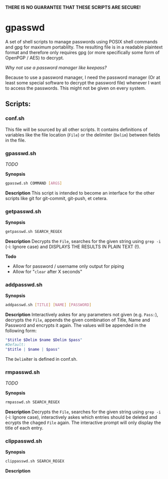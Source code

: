 **THERE IS NO GUARANTEE THAT THESE SCRIPTS ARE SECURE!**

# gpasswd

A set of shell scripts to manage passwords using POSIX shell commands and gpg for maximum portablilty. The resulting file is in a readable plaintext format and therefore only requires gpg (or more specifically some form of OpenPGP / AES) to decrypt.

*Why not use a password manager like keepass?*

Because to use a password manager, I need the password manager (Or at least some special software to decrypt the password file) whenever I want to access the passwords. This might not be given on every system.

## Scripts:

### conf.sh
This file will be sourced by all other scripts.
It contains definitions of variables like the file location (`File`) or the delimiter (`Delim`) between fields in the file.

### gpasswd.sh
*TODO*

**Synopsis**
```sh
gpasswd.sh COMMAND [ARGS]
```
**Description**
This script is intended to become an interface for the other scripts like git for git-commit, git-push, et cetera.

### getpasswd.sh

**Synopsis**
```sh
getpasswd.sh SEARCH_REGEX
```
**Description**
Decrypts the `File`, searches for the given string using `grep -i` (-i: Ignore case) and DISPLAYS THE RESULTS IN PLAIN TEXT (!).

**Todo**
- Allow for password / username only output for piping
- Allow for "`clear` after X seconds"

### addpasswd.sh

**Synopsis**
```sh
addpasswd.sh [TITLE] [NAME] [PASSWORD]
```

**Description**
Interactively askes for any parameters not given (e.g. `Pass:`), decrypts the `File`, appends the given combination of Title, Name and Password and encrypts it again.
The values will be appended in the following form:
```sh
"$title $Delim $name $Delim $pass"
#Default:
"$title | $name | $pass"
```
The `Delim`iter is defined in conf.sh.

### rmpasswd.sh
*TODO*

**Synopsis**
```sh
rmpasswd.sh SEARCH_REGEX
```

**Description**
Decrypts the `File`, searches for the given string using `grep -i` (-i: Ignore case), interactively askes which entries should be deleted and ecrypts the chaged `File` again. The interactive prompt will only display the title of each entry.

### clippasswd.sh

**Synopsis**
```sh
clippasswd.sh SEARCH_REGEX
```

**Description**
